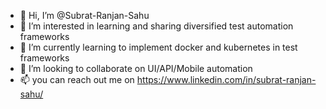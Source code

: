 - 👋 Hi, I’m @Subrat-Ranjan-Sahu
- 👀 I’m interested in learning and sharing diversified test automation frameworks
- 🌱 I’m currently learning to implement docker and kubernetes in test frameworks
- 💞️ I’m looking to collaborate on UI/API/Mobile automation
- 📫 you can reach out me on https://www.linkedin.com/in/subrat-ranjan-sahu/

<!---
Subrat-Ranjan-Sahu/Subrat-Ranjan-Sahu is a ✨ special ✨ repository because its `README.md` (this file) appears on your GitHub profile.
You can click the Preview link to take a look at your changes.
--->
